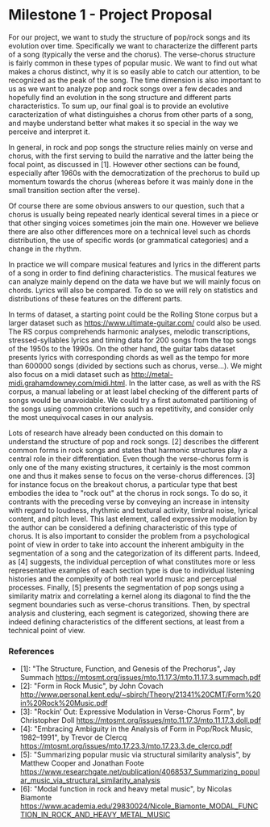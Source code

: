 # Milestone 1 - Project Proposal

For our project, we want to study the structure of pop/rock songs and its evolution over time.
Specifically we want to characterize the different parts of a song (typically the verse and the chorus). 
The verse-chorus structure is fairly common in these types of popular music. We want to find out what makes a chorus distinct, why it is so easily able to catch our attention, to be recognized as the peak of the song. The time dimension is also important to us as we want to analyze pop and rock songs over a few decades and hopefully find an evolution in the song structure and different parts characteristics. To sum up, our final goal is to provide an evolutive caracterization of what distinguishes a chorus from other parts of a song, and maybe understand better what makes it so special in the way we perceive and interpret it.

In general, in rock and pop songs the structure relies mainly on verse and chorus, with the first serving to build the narrative and the latter being the focal point, as discussed in [1]. However other sections can be found, especially after 1960s with the democratization of the prechorus to build up momentum towards the chorus (whereas before it was mainly done in the small transition section after the verse). 

Of course there are some obvious answers to our question, such that a chorus is usually being repeated nearly identical several times in a piece or that other singing voices sometimes join the main one. However we believe there are also other differences more on a technical level such as chords distribution, the use of specific words (or grammatical categories) and a change in the rhythm.

In practice we will compare musical features and lyrics in the different parts of a song in order to find defining characteristics. 
The musical features we can analyze mainly depend on the data we have but we will mainly focus on chords. Lyrics will also be compared. 
To do so we will rely on statistics and distributions of these features on the different parts. 

In terms of dataset, a starting point could be the Rolling Stone corpus but a larger dataset such as https://www.ultimate-guitar.com/ 
could also be used. The RS corpus comprehends harmonic analyses, melodic transcriptions, stressed-syllables lyrics and timing data for 200 songs from the top songs of the 1950s to the 1990s. On the other hand, the guitar tabs dataset presents lyrics with corresponding chords as well as the tempo for more than 600000 songs (divided by sections such as chorus, verse...). We might also focus on a midi dataset such as http://metal-midi.grahamdowney.com/midi.html. In the latter case, as well as with the RS corpus, a manual labeling or at least label checking of the different parts of songs would be unavoidable. We could try a first automated partitioning of the songs using common criterions such as repetitivity, and consider only the most unequivocal cases in our analysis.

Lots of research have already been conducted on this domain to understand the structure of pop and rock songs. [2] describes the different common forms in rock songs and states that harmonic structures play a central role in their differentiation. Even though the verse-chorus form is only one of the many existing structures, it certainly is the most common one and thus it makes sense to focus on the verse-chorus differences. [3] for instance focus on the breakout chorus, a particular type that best embodies the idea to "rock out" at the chorus in rock songs. To do so, it contrants with the preceding verse by conveying an increase in intensity with regard to loudness, rhythmic and textural activity, timbral noise, lyrical content, and pitch level. This last element, called expressive modulation by the author can be considered a defining characteristic of this type of chorus. It is also important to consider the problem from a psychological point of view in order to take into account the inherent ambiguity in the segmentation of a song and the categorization of its different parts. Indeed, as [4] suggests, the individual perception of what constitutes more or less representative examples of each section type is due to individual listening histories and the complexity of both real world music and perceptual processes. Finally, [5] presents the segmentation of pop songs using a similarity matrix and correlating a kernel along its diagonal to find the the segment boundaries such as verse-chorus transitions. Then, by spectral analysis and clustering, each segment is categorized, showing there are indeed defining characteristics of the different sections, at least from a technical point of view.

### References
* [1]: "The Structure, Function, and Genesis of the Prechorus", Jay Summach https://mtosmt.org/issues/mto.11.17.3/mto.11.17.3.summach.pdf
* [2]: "Form in Rock Music", by John Covach http://www.personal.kent.edu/~sbirch/Theory/21341%20CMT/Form%20in%20Rock%20Music.pdf
* [3]: "Rockin’ Out: Expressive Modulation in Verse-Chorus Form", by Christopher Doll https://mtosmt.org/issues/mto.11.17.3/mto.11.17.3.doll.pdf
* [4]: "Embracing Ambiguity in the Analysis of Form in Pop/Rock Music, 1982–1991", by Trevor de Clercq
https://mtosmt.org/issues/mto.17.23.3/mto.17.23.3.de_clercq.pdf
* [5]: "Summarizing popular music via structural similarity analysis", by Matthew Cooper and Jonathan Foote https://www.researchgate.net/publication/4068537_Summarizing_popular_music_via_structural_similarity_analysis
* [6]: "Modal function in rock and heavy metal music", by Nicolas Biamonte
https://www.academia.edu/29830024/Nicole_Biamonte_MODAL_FUNCTION_IN_ROCK_AND_HEAVY_METAL_MUSIC

